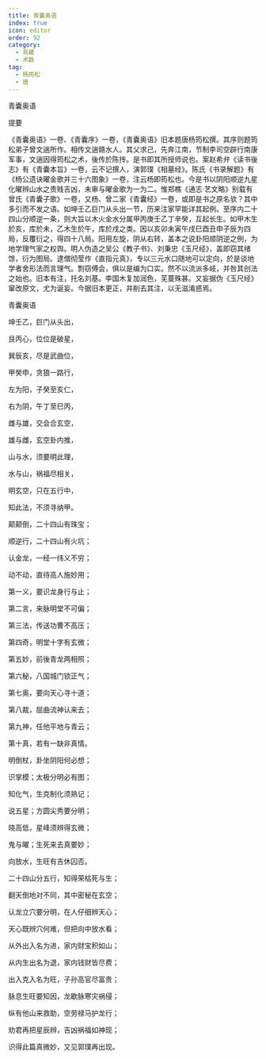 ```yaml
---
title: 青囊奥语
index: true
icon: editor
order: 92
category:
  - 易藏
  - 术数
tag:
  - 杨筠松
  - 唐
---
```


青囊奥语  

提要  

《青囊奥语》一卷、《青囊序》一卷，《青囊奥语》旧本题唐杨筠松撰。其序则题筠松弟子曾文遄所作。相传文遄赣水人。其父求己，先奔江南，节制李司空辟行南康军事，文遄因得筠松之术，後传於陈抟。是书即其所授师说也。案赵希弁《读书後志》有《青囊本旨》一卷，云不记撰人，演郭璞《相墓经》。陈氏《书录解题》有《杨公遗诀曜金歌并三十六图象》一卷，注云杨即筠松也。今是书以阴阳顺逆九星化曜辨山水之贵贱吉凶，未审与曜金歌为一为二。惟郑樵《通志·艺文略》别载有曾氏《青囊子歌》一卷，又杨、曾二家《青囊经》一卷，或即是书之原名欤？其中多引而不发之语。如坤壬乙巨门从头出一节，历来注家罕能详其起例。至序内二十四山分顺逆一条，则大旨以木火金水分属甲丙庚壬乙丁辛癸，互起长生。如甲木生於亥，库於未，乙木生於午，库於戌之类。因以亥卯未寅午戌巳酉丑申子辰为四局，反覆衍之，得四十八局。阳用左旋，阴从右转，盖本之说卦阳顺阴逆之例，为地学理气家之权舆。明人伪造之吴公《教子书》、刘秉忠《玉尺经》，盖即窃其绪馀，衍为图局。逮僧彻莹作《直指元真》，专以三元水口随地可以定向，於是谈地学者舍形法而言理气。剽窃傅会，俱以是编为口实。然不以流派多岐，并咎其创法之始也。旧本有注，托名刘基。李国木复加润色，芜蔓殊甚。又妄据伪《玉尺经》窜改原文，尤为诞妄。今据旧本更正，并削去其注，以无滋淆惑焉。  

青囊奥语  

坤壬乙，巨门从头出，  

艮丙心，位位是破星，  

巽辰亥，尽是武曲位，  

甲癸申，贪狼一路行，  

左为阳，子癸至亥仁，  

右为阴，午丁至巳丙，  

雌与雄，交会合玄空，  

雄与雌，玄空卦内推，  

山与水，须要明此理，  

水与山，祸福尽相关，  

明玄空，只在五行中，  

知此法，不须寻纳甲。  

颠颠倒，二十四山有珠宝；  

顺逆行，二十四山有火坑；  

认金龙，一经一纬义不穷；  

动不动，直待高人施妙用；  

第一义，要识龙身行与止；  

第二言，来脉明堂不可偏；  

第三法，传送功曹不高压；  

第四奇，明堂十字有玄微；  

第五妙，前後青龙两相照；  

第六秘，八国城门锁正气；  

第七奥，要向天心寻十道；  

第八裁，屈曲流神认来去；  

第九神，任他平地与青云；  

第十真，若有一缺非真情。  

明倒杖，卦坐阴阳何必想；  

识掌模；太极分明必有图；  

知化气，生克制化须熟记；  

说五星；方圆尖秀要分明；  

晓高低，星峰须辨得玄微；  

鬼与曜；生死来去真要妙；  

向放水，生旺有吉休囚否。  

二十四山分五行，知得荣枯死与生；  

翻天倒地对不同，其中密秘在玄空；  

认龙立穴要分明，在人仔细辨天心；  

天心既辨穴何难，但把向中放水看；  

从外出入名为进，家内财宝积如山；  

从内生出名为退，家内钱财皆尽费；  

出入克入名为旺，子孙高官尽富贵；  

脉息生旺要知因，龙歇脉寒灾祸侵；  

纵有他山来救助，空劳禄马护龙行；  

劝君再把星辰辨，吉凶祸福如神现；  

识得此篇真微妙，又见郭璞再出现。  
